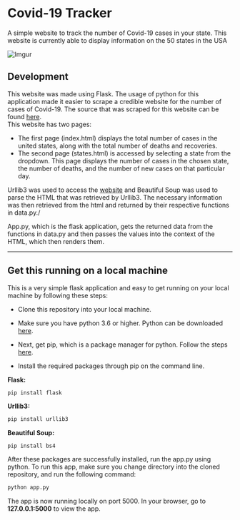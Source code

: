 # Covid-19 Tracker
A simple website to track the number of Covid-19 cases in your state. This website is currently able to display information on the 50 states in the USA

![Imgur](https://i.imgur.com/tCn873p.png)

## Development 
This website was made using Flask. The usage of python for this application made it easier to scrape a credible website for the number of cases of Covid-19. 
The source that was scraped for this website can be found [here](https://www.worldometers.info/coronavirus/country/us/).\
This website has two pages: 
* The first page (index.html) displays the total number of cases in the united states, along with the total number of deaths and recoveries. 
* The second page (states.html) is accessed by selecting a state from the dropdown. This page displays the number of cases in the chosen state, the number of deaths, and the number of new cases on that particular day.

Urllib3 was used to access the [website](https://www.worldometers.info/coronavirus/country/us/) and Beautiful Soup was used to parse the HTML that was retrieved by Urllib3. The necessary information was then retrieved from the html and returned by their respective functions in data.py./

App.py, which is the flask application, gets the returned data from the functions in data.py and then passes the values into the context of the HTML, which then renders them. 

---
## Get this running on a local machine
This is a very simple flask application and easy to get running on your local machine by following these steps:
* Clone this repository into your local machine.
* Make sure you have python 3.6 or higher. Python can be downloaded  [here](https://www.python.org/downloads/).

* Next, get pip, which is a package manager for python. Follow the steps [here](https://pip.pypa.io/en/stable/installing/).

* Install the required packages through pip on the command line.

**Flask:**
```python
pip install flask
```
**Urllib3:**
```python
pip install urllib3
```
**Beautiful Soup:**
```
pip install bs4
```

After these packages are successfully installed, run the app.py using python.
To run this app, make sure you change directory into the cloned repository, and run the following command:
```python
python app.py
```
The app is now running locally on port 5000.
In your browser, go to **127.0.0.1:5000** to view the app.
